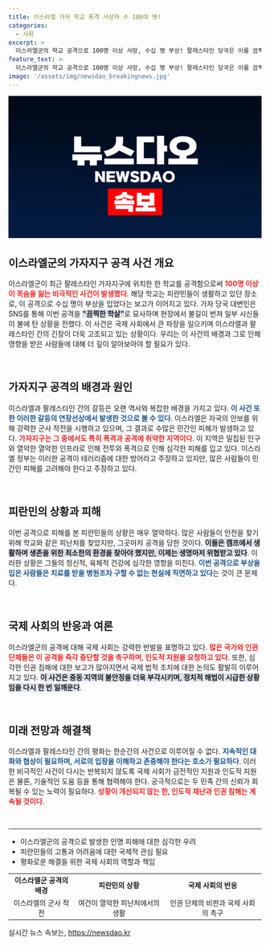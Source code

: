 ```yaml
---
title: 이스라엘 가자 학교 폭격 사상자 수 100여 명!
categories:
  - 사회
excerpt: >
  이스라엘군의 학교 공격으로 100명 이상 사망, 수십 명 부상! 팔레스타인 당국은 이를 끔찍한 학살로 규탄하며 현장의 참상을 전했습니다. 자세한 내용이 궁금하다면 클릭하세요!
feature_text: >
  이스라엘군의 학교 공격으로 100명 이상 사망, 수십 명 부상! 팔레스타인 당국은 이를 끔찍한 학살로 규탄하며 현장의 참상을 전했습니다. 자세한 내용이 궁금하다면 클릭하세요!
image: '/assets/img/newsdao_breakingnews.jpg'
---
```


<p><img src="/assets/img/newsdao_breakingnews.jpg" alt="koreaapp 속보" /></p>

<h2 data-ke-size="size26">이스라엘군의 가자지구 공격 사건 개요</h2>

<p data-ke-size="size16">이스라엘군이 최근 팔레스타인 가자지구에 위치한 한 학교를 공격함으로써 <b><span style="color: #ee2323;">100명 이상이 목숨을 잃는 비극적인 사건이 발생했다</span></b>. 해당 학교는 피란민들이 생활하고 있던 장소로, 이 공격으로 수십 명이 부상을 입었다는 보고가 이어지고 있다. 가자 당국 대변인은 SNS를 통해 이번 공격을 <b><span style="background-color: #21538527;">"끔찍한 학살"</span></b>로 묘사하며 현장에서 불길이 번져 일부 시신들이 불에 탄 상황을 전했다. 이 사건은 국제 사회에서 큰 파장을 일으키며 이스라엘과 팔레스타인 간의 긴장이 더욱 고조되고 있는 상황이다. 우리는 이 사건의 배경과 그로 인해 영향을 받은 사람들에 대해 더 깊이 알아보아야 할 필요가 있다.</p>

<p data-ke-size="size16">&nbsp;</p>

<h2 data-ke-size="size26">가자지구 공격의 배경과 원인</h2>

<p data-ke-size="size16">이스라엘과 팔레스타인 간의 갈등은 오랜 역사와 복잡한 배경을 가지고 있다. <b><span style="color: #1a5490;">이 사건 또한 이러한 갈등의 연장선상에서 발생한 것으로 볼 수 있다</span></b>. 이스라엘은 자국의 안보를 위해 강력한 군사 작전을 시행하고 있으며, 그 결과로 수많은 민간인 피해가 발생하고 있다. <b><span style="color: #ee2323;">가자지구는 그 중에서도 특히 폭격과 공격에 취약한 지역이다</span></b>. 이 지역은 밀집된 인구와 열악한 열악한 인프라로 인해 전투와 폭격으로 인해 심각한 피해를 입고 있다. 이스라엘 정부는 이러한 공격이 테러리즘에 대한 방어라고 주장하고 있지만, 많은 사람들이 민간인 피해를 고려해야 한다고 주장하고 있다.</p>

<p data-ke-size="size16">&nbsp;</p>

<h2 data-ke-size="size26">피란민의 상황과 피해</h2>

<p data-ke-size="size16">이번 공격으로 피해를 본 피란민들의 상황은 매우 열악하다. 많은 사람들이 안전을 찾기 위해 학교와 같은 피난처를 찾았지만, 그곳마저 공격을 당한 것이다. <b><span style="background-color: #21538527;">이들은 캠프에서 생활하며 생존을 위한 최소한의 환경을 찾아야 했지만, 이제는 생명마저 위협받고 있다</span></b>. 이러한 상황은 그들의 정신적, 육체적 건강에 심각한 영향을 미친다. <b><span style="color: #1a5490;">이번 공격으로 부상을 입은 사람들은 치료를 받을 병원조차 구할 수 없는 현실에 직면하고 있다</span></b>는 것이 큰 문제다.</p>

<p data-ke-size="size16">&nbsp;</p>

<h2 data-ke-size="size26">국제 사회의 반응과 여론</h2>

<p data-ke-size="size16">이스라엘군의 공격에 대해 국제 사회는 강력한 반발을 표명하고 있다. <b><span style="color: #ee2323;">많은 국가와 인권 단체들은 이 공격을 즉각 중단할 것을 촉구하며, 인도적 지원을 요청하고 있다</span></b>. 또한, 심각한 인권 침해에 대한 보고가 많아지면서 국제 법적 조치에 대한 논의도 활발히 이루어지고 있다. <b><span style="background-color: #21538527;">이 사건은 중동 지역의 불안정을 더욱 부각시키며, 정치적 해법이 시급한 상황임을 다시 한 번 일깨운다</span></b>.</p>

<p data-ke-size="size16">&nbsp;</p>

<h2 data-ke-size="size26">미래 전망과 해결책</h2>

<p data-ke-size="size16">이스라엘과 팔레스타인 간의 평화는 한순간의 사건으로 이루어질 수 없다. <b><span style="color: #1a5490;">지속적인 대화와 협상이 필요하며, 서로의 입장을 이해하고 존중해야 한다는 호소가 필요하다</span></b>. 이러한 비극적인 사건이 다시는 반복되지 않도록 국제 사회가 금전적인 지원과 인도적 지원은 물론, 기술적인 도움 등을 통해 협력해야 한다. 궁극적으로는 두 민족 간의 신뢰가 회복될 수 있는 노력이 필요하다. <b><span style="color: #ee2323;">상황이 개선되지 않는 한, 인도적 재난과 인권 침해는 계속될 것이다</span></b>.</p>

<p data-ke-size="size16">&nbsp;</p>

<hr/>

<ul>
<li>이스라엘군의 공격으로 발생한 인명 피해에 대한 심각한 우려</li>
<li>피란민들의 고통과 어려움에 대한 국제적 관심 필요</li>
<li>평화로운 해결을 위한 국제 사회의 역할과 책임</li>
</ul>

<table style="width: 100%">
<tr>
<td style="text-align: center; height: 17px;"><b>이스라엘군 공격의 배경</b></td>
<td style="text-align: center; height: 17px;"><b>피란민의 상황</b></td>
<td style="text-align: center; height: 17px;"><b>국제 사회의 반응</b></td>
</tr>
<tr>
<td style="text-align: center; height: 17px;">이스라엘의 군사 작전</td>
<td style="text-align: center; height: 17px;">여건이 열악한 피난처에서의 생활</td>
<td style="text-align: center; height: 17px;">인권 단체의 비판과 국제 사회의 촉구</td>
</tr>
</table>
실시간 뉴스 속보는, <a href="https://newsdao.kr" rel="dofollow">https://newsdao.kr</a>


